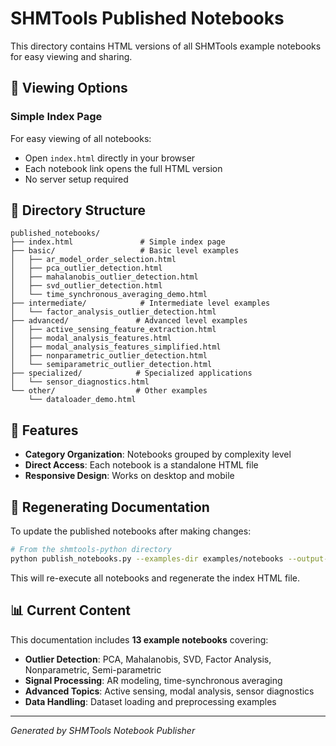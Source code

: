 # SHMTools Published Notebooks

This directory contains HTML versions of all SHMTools example notebooks for easy viewing and sharing.

## 📖 Viewing Options

### Simple Index Page
For easy viewing of all notebooks:
- Open `index.html` directly in your browser
- Each notebook link opens the full HTML version
- No server setup required

## 📁 Directory Structure

```
published_notebooks/
├── index.html               # Simple index page
├── basic/                   # Basic level examples
│   ├── ar_model_order_selection.html
│   ├── pca_outlier_detection.html
│   ├── mahalanobis_outlier_detection.html
│   ├── svd_outlier_detection.html
│   └── time_synchronous_averaging_demo.html
├── intermediate/            # Intermediate level examples
│   └── factor_analysis_outlier_detection.html
├── advanced/               # Advanced level examples
│   ├── active_sensing_feature_extraction.html
│   ├── modal_analysis_features.html
│   ├── modal_analysis_features_simplified.html
│   ├── nonparametric_outlier_detection.html
│   └── semiparametric_outlier_detection.html
├── specialized/            # Specialized applications
│   └── sensor_diagnostics.html
└── other/                  # Other examples
    └── dataloader_demo.html
```

## 🎯 Features

- **Category Organization**: Notebooks grouped by complexity level
- **Direct Access**: Each notebook is a standalone HTML file
- **Responsive Design**: Works on desktop and mobile

## 🔧 Regenerating Documentation

To update the published notebooks after making changes:

```bash
# From the shmtools-python directory
python publish_notebooks.py --examples-dir examples/notebooks --output-dir published_notebooks --skip-errors
```

This will re-execute all notebooks and regenerate the index HTML file.

## 📊 Current Content

This documentation includes **13 example notebooks** covering:
- **Outlier Detection**: PCA, Mahalanobis, SVD, Factor Analysis, Nonparametric, Semi-parametric
- **Signal Processing**: AR modeling, time-synchronous averaging
- **Advanced Topics**: Active sensing, modal analysis, sensor diagnostics
- **Data Handling**: Dataset loading and preprocessing examples

---

*Generated by SHMTools Notebook Publisher*